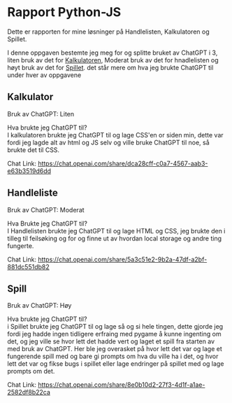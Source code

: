# Rapport Python-JS 
Dette er rapporten for mine løsninger på Handlelisten, Kalkulatoren og Spillet.

I denne oppgaven bestemte jeg meg for og splitte bruket av ChatGPT i 3, liten bruk av det for <a href=#Kalkulator>Kalkulatoren</a>, Moderat bruk av det for hnadlelisten og høyt bruk av det for <a href=#Spill>Spillet</a>. det står mere om hva jeg brukte ChatGPT til under hver av oppgavene

## Kalkulator
Bruk av ChatGPT: Liten

Hva brukte jeg ChatGPT til? <br>
I kalkulatoren brukte jeg ChatGPT til og lage CSS'en or siden min, dette var fordi jeg lagde alt av html og JS selv og ville bruke ChatGPT til noe, så brukte det til CSS.

Chat Link: https://chat.openai.com/share/dca28cff-c0a7-4567-aab3-e63b3519d6dd


## Handleliste
Bruk av ChatGPT: Moderat

Hva Brukte jeg ChatGPT til? <br>
I Handlelisten brukte jeg ChatGPT til og lage HTML og CSS, jeg brukte den i tilleg til feilsøking og for og finne ut av hvordan local storage og andre ting fungerte.

Chat Link: https://chat.openai.com/share/5a3c51e2-9b2a-47df-a2bf-881dc551db82


## Spill
Bruk av ChatGPT: Høy

Hva brukte jeg ChatGPT til? <br>
i Spillet brukte jeg ChatGPT til og lage så og si hele tingen, dette gjorde jeg fordi jeg hadde ingen tidligere erfraing med pygame å kunne ingenting om det, og jeg ville se hvor lett det hadde vert og laget et spill fra starten av med bruk av ChatGPT. Her ble jeg overasket på hvor lett det var og lage et fungerende spill med og bare gi prompts om hva du ville ha i det, og hvor lett det var og fikse bugs i spillet eller lage endringer på spillet med og lage prompts om det.

Chat Link: https://chat.openai.com/share/8e0b10d2-27f3-4d1f-a1ae-2582df8b22ca
